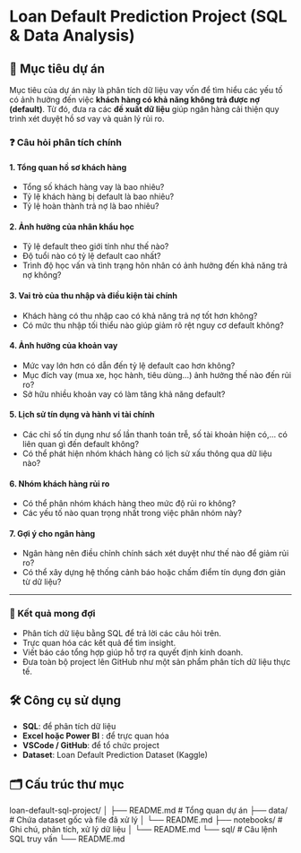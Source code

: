# Loan Default Prediction Project (SQL & Data Analysis)

## 🎯 Mục tiêu dự án

Mục tiêu của dự án này là phân tích dữ liệu vay vốn để tìm hiểu các yếu tố có ảnh hưởng đến việc **khách hàng có khả năng không trả được nợ (default)**. Từ đó, đưa ra các **đề xuất dữ liệu** giúp ngân hàng cải thiện quy trình xét duyệt hồ sơ vay và quản lý rủi ro.

### ❓ Câu hỏi phân tích chính

#### 1. Tổng quan hồ sơ khách hàng
- Tổng số khách hàng vay là bao nhiêu?
- Tỷ lệ khách hàng bị default là bao nhiêu?
- Tỷ lệ hoàn thành trả nợ là bao nhiêu?

#### 2. Ảnh hưởng của nhân khẩu học
- Tỷ lệ default theo giới tính như thế nào?
- Độ tuổi nào có tỷ lệ default cao nhất?
- Trình độ học vấn và tình trạng hôn nhân có ảnh hưởng đến khả năng trả nợ không?

#### 3. Vai trò của thu nhập và điều kiện tài chính
- Khách hàng có thu nhập cao có khả năng trả nợ tốt hơn không?
- Có mức thu nhập tối thiểu nào giúp giảm rõ rệt nguy cơ default không?

#### 4. Ảnh hưởng của khoản vay
- Mức vay lớn hơn có dẫn đến tỷ lệ default cao hơn không?
- Mục đích vay (mua xe, học hành, tiêu dùng…) ảnh hưởng thế nào đến rủi ro?
- Sở hữu nhiều khoản vay có làm tăng khả năng default?

#### 5. Lịch sử tín dụng và hành vi tài chính
- Các chỉ số tín dụng như số lần thanh toán trễ, số tài khoản hiện có,… có liên quan gì đến default không?
- Có thể phát hiện nhóm khách hàng có lịch sử xấu thông qua dữ liệu nào?

#### 6. Nhóm khách hàng rủi ro
- Có thể phân nhóm khách hàng theo mức độ rủi ro không?
- Các yếu tố nào quan trọng nhất trong việc phân nhóm này?

#### 7. Gợi ý cho ngân hàng
- Ngân hàng nên điều chỉnh chính sách xét duyệt như thế nào để giảm rủi ro?
- Có thể xây dựng hệ thống cảnh báo hoặc chấm điểm tín dụng đơn giản từ dữ liệu?

---

### 📌 Kết quả mong đợi

- Phân tích dữ liệu bằng SQL để trả lời các câu hỏi trên.
- Trực quan hóa các kết quả để tìm insight.
- Viết báo cáo tổng hợp giúp hỗ trợ ra quyết định kinh doanh.
- Đưa toàn bộ project lên GitHub như một sản phẩm phân tích dữ liệu thực tế.

## 🛠️ Công cụ sử dụng

- **SQL**: để phân tích dữ liệu
- **Excel hoặc Power BI** : để trực quan hóa
- **VSCode / GitHub**: để tổ chức project
- **Dataset**: Loan Default Prediction Dataset (Kaggle)

## 🗂️ Cấu trúc thư mục

loan-default-sql-project/
│
├── README.md # Tổng quan dự án
├── data/ # Chứa dataset gốc và file đã xử lý
│ └── README.md
├── notebooks/ # Ghi chú, phân tích, xử lý dữ liệu
│ └── README.md
└── sql/ # Câu lệnh SQL truy vấn
└── README.md

